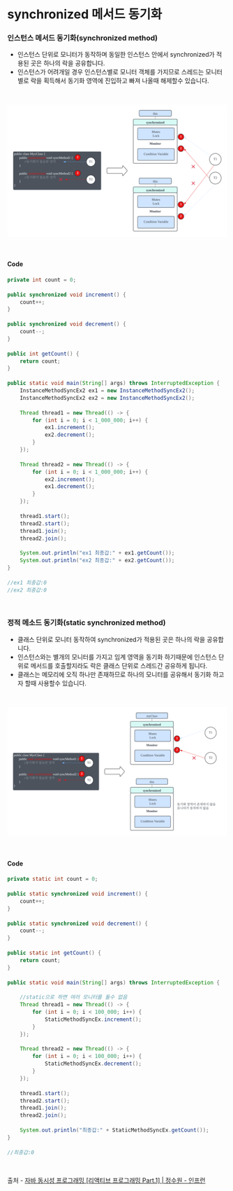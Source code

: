 # synchronized 메서드 동기화

### 인스턴스 메서드 동기화(synchronized method)
* 인스턴스 단위로 모니터가 동작하며 동일한 인스턴스 안에서 synchronized가 적용된 곳은 하나의 락을 공유합니다.
* 인스턴스가 어려개일 경우 인스턴스별로 모니터 객체를 가지므로 스레드는 모니터 별로 락을 획득해서 동기화 영역에 진입하고 빠져 나올때 해제할수 있습니다.

</br>

![sync](./img/thread/syncMethod_1.png)

</br>

#### Code

```java
private int count = 0;

public synchronized void increment() {
    count++;
}

public synchronized void decrement() {
    count--;
}

public int getCount() {
    return count;
}

public static void main(String[] args) throws InterruptedException {
    InstanceMethodSyncEx2 ex1 = new InstanceMethodSyncEx2();
    InstanceMethodSyncEx2 ex2 = new InstanceMethodSyncEx2();

    Thread thread1 = new Thread(() -> {
        for (int i = 0; i < 1_000_000; i++) {
            ex1.increment();
            ex2.decrement();
        }
    });

    Thread thread2 = new Thread(() -> {
        for (int i = 0; i < 1_000_000; i++) {
            ex2.increment();
            ex1.decrement();
        }
    });

    thread1.start();
    thread2.start();
    thread1.join();
    thread2.join();

    System.out.println("ex1 최종갑:" + ex1.getCount());
    System.out.println("ex2 최종갑:" + ex2.getCount());
}

//ex1 최종갑:0
//ex2 최종갑:0
```

</br>

### 정적 메소드 동기화(static synchronized method)

* 클래스 단위로 모니터 동작하여 synchronized가 적용된 곳은 하나의 락을 공유합니다.
* 인스턴스와는 별개의 모니터를 가지고 임계 영역을 동기화 하기때문에 인스턴스 단위로 메서드를 호출할지라도 락은 클래스 단위로 스레드간 공유하게 됩니다.
* 클래스는 메모리에 오직 하나만 존재하므로 하나의 모니터를 공유해서 동기화 하고자 할때 사용할수 있습니다.

</br>

![sync2](./img/thread/syncMethod_2.png)

</br>

#### Code

```java
private static int count = 0;

public static synchronized void increment() {
    count++;
}

public static synchronized void decrement() {
    count--;
}

public static int getCount() {
    return count;
}

public static void main(String[] args) throws InterruptedException {

    //static으로 하면 여러 모니터를 둘수 없음
    Thread thread1 = new Thread(() -> {
        for (int i = 0; i < 100_000; i++) {
            StaticMethodSyncEx.increment();
        }
    });

    Thread thread2 = new Thread(() -> {
        for (int i = 0; i < 100_000; i++) {
            StaticMethodSyncEx.decrement();
        }
    });

    thread1.start();
    thread2.start();
    thread1.join();
    thread2.join();

    System.out.println("최종갑:" + StaticMethodSyncEx.getCount());
}

//최종갑:0
```








</br>

출처 - 
 [자바 동시성 프로그래밍 \[리액티브 프로그래밍 Part.1\] | 정수원 - 인프런](https://www.inflearn.com/course/%EC%9E%90%EB%B0%94-%EB%8F%99%EC%8B%9C%EC%84%B1-%ED%94%84%EB%A1%9C%EA%B7%B8%EB%9E%98%EB%B0%8D-%EB%A6%AC%EC%95%A1%ED%8B%B0%EB%B8%8C-part1/dashboard)
